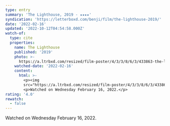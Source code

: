 ```yaml
---
type: entry
summary: 'The Lighthouse, 2019 - ★★★★'
syndication: 'https://letterboxd.com/benji/film/the-lighthouse-2019/'
date: '2022-02-16'
updated: '2022-10-12T04:54:58.000Z'
watch-of:
  type: cite
  properties:
    name: The Lighthouse
    published: '2019'
    photo: >-
      https://a.ltrbxd.com/resized/film-poster/4/3/3/8/6/3/433863-the-lighthouse-0-600-0-900-crop.jpg?v=ee97005537
    watched-date: '2022-02-16'
    content:
      html: >-
        <p><img
        src="https://a.ltrbxd.com/resized/film-poster/4/3/3/8/6/3/433863-the-lighthouse-0-600-0-900-crop.jpg?v=ee97005537"/></p>
        <p>Watched on Wednesday February 16, 2022.</p>
rating: '4.0'
rewatch:
  - false
---
```

Watched on Wednesday February 16, 2022.
